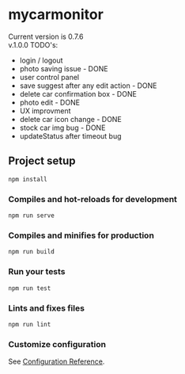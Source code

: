 # mycarmonitor

Current version is 0.7.6 <br>
v.1.0.0 TODO's:
- login / logout
- photo saving issue - DONE
- user control panel
- save suggest after any edit action - DONE
- delete car confirmation box - DONE
- photo edit - DONE
- UX improvment
- delete car icon change - DONE
- stock car img bug - DONE
- updateStatus after timeout bug

## Project setup
```
npm install
```

### Compiles and hot-reloads for development
```
npm run serve
```

### Compiles and minifies for production
```
npm run build
```

### Run your tests
```
npm run test
```

### Lints and fixes files
```
npm run lint
```

### Customize configuration
See [Configuration Reference](https://cli.vuejs.org/config/).
